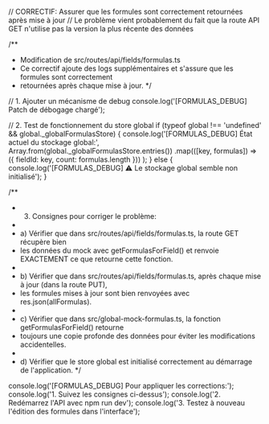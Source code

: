 
// CORRECTIF: Assurer que les formules sont correctement retournées après mise à jour
// Le problème vient probablement du fait que la route API GET n'utilise pas la version la plus récente des données

/**
 * Modification de src/routes/api/fields/formulas.ts
 * Ce correctif ajoute des logs supplémentaires et s'assure que les formules sont correctement
 * retournées après chaque mise à jour.
 */

// 1. Ajouter un mécanisme de debug
console.log('[FORMULAS_DEBUG] Patch de débogage chargé');

// 2. Test de fonctionnement du store global
if (typeof global !== 'undefined' && global._globalFormulasStore) {
  console.log('[FORMULAS_DEBUG] État actuel du stockage global:', 
    Array.from(global._globalFormulasStore.entries())
      .map(([key, formulas]) => ({ fieldId: key, count: formulas.length }))
  );
} else {
  console.log('[FORMULAS_DEBUG] ⚠️ Le stockage global semble non initialisé');
}

/**
 * 3. Consignes pour corriger le problème:
 * 
 * a) Vérifier que dans src/routes/api/fields/formulas.ts, la route GET récupère bien
 *    les données du mock avec getFormulasForField() et renvoie EXACTEMENT ce que retourne cette fonction.
 * 
 * b) Vérifier que dans src/routes/api/fields/formulas.ts, après chaque mise à jour (dans la route PUT),
 *    les formules mises à jour sont bien renvoyées avec res.json(allFormulas).
 * 
 * c) Vérifier que dans src/global-mock-formulas.ts, la fonction getFormulasForField() retourne
 *    toujours une copie profonde des données pour éviter les modifications accidentelles.
 * 
 * d) Vérifier que le store global est initialisé correctement au démarrage de l'application.
 */

console.log('[FORMULAS_DEBUG] Pour appliquer les corrections:');
console.log('1. Suivez les consignes ci-dessus');
console.log('2. Redémarrez l'API avec npm run dev');
console.log('3. Testez à nouveau l'édition des formules dans l'interface');
